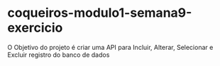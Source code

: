 # coqueiros-modulo1-semana9-exercicio
O Objetivo do projeto é criar uma API para Incluir, Alterar, Selecionar e Excluir registro do banco de dados
